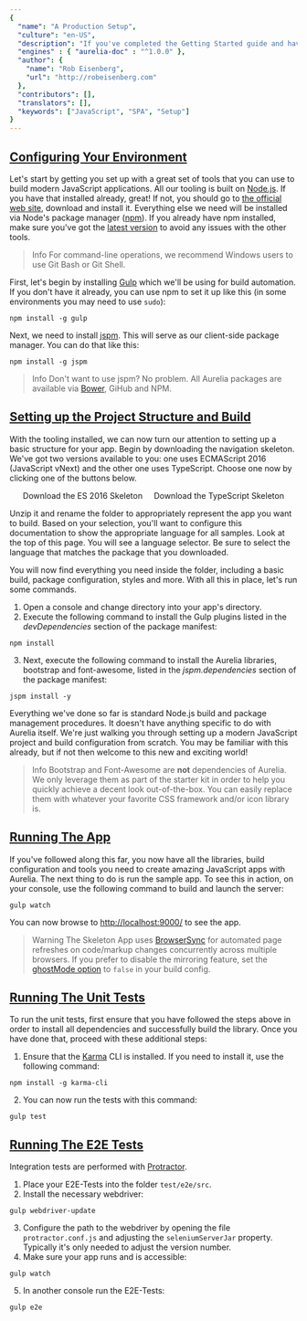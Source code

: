 ```yaml
---
{
  "name": "A Production Setup",
  "culture": "en-US",
  "description": "If you've completed the Getting Started guide and have had some time to play around with Aurelia, you're probably ready to start building a real application. This guide will help you to get set up with a production-ready starter-kit and show you how to accomplish a few common tasks.",
  "engines" : { "aurelia-doc" : "^1.0.0" },
  "author": {
  	"name": "Rob Eisenberg",
  	"url": "http://robeisenberg.com"
  },
  "contributors": [],
  "translators": [],
  "keywords": ["JavaScript", "SPA", "Setup"]
}
---
```

## [Configuring Your Environment](aurelia-doc://section/1/version/1.0.0)

Let's start by getting you set up with a great set of tools that you can use to build modern JavaScript applications. All our tooling is built on [Node.js](http://nodejs.org/). If you have that installed already, great! If not, you should go to [the official web site](http://nodejs.org/), download and install it. Everything else we need will be installed via Node's package manager ([npm](https://docs.npmjs.com/getting-started/what-is-npm)). If you already have npm installed, make sure you've got the [latest version](https://github.com/npm/npm/wiki/Troubleshooting#try-the-latest-stable-version-of-node) to avoid any issues with the other tools.

> Info
> For command-line operations, we recommend Windows users to use Git Bash or Git Shell.

First, let's begin by installing [Gulp](http://gulpjs.com/) which we'll be using for build automation. If you don't have it already, you can use npm to set it up like this (in some environments you may need to use `sudo`):

```shell
npm install -g gulp
```

Next, we need to install [jspm](http://jspm.io/). This will serve as our client-side package manager. You can do that like this:

```shell
npm install -g jspm
```

> Info
> Don't want to use jspm? No problem. All Aurelia packages are available via [Bower](http://bower.io/), GiHub and NPM.

## [Setting up the Project Structure and Build](aurelia-doc://section/2/version/1.0.0)

With the tooling installed, we can now turn our attention to setting up a basic structure for your app. Begin by downloading the navigation skeleton. We've got two versions available to you: one uses ECMAScript 2016 (JavaScript vNext) and the other one uses TypeScript. Choose one now by clicking one of the buttons below.

<div style="text-align: center;">
  <a class="au-button" href="https://github.com/aurelia/skeleton-navigation/releases/latest" style="text-decoration: none; margin: 32px 8px 42px 8px;" target="_blank">Download the ES 2016 Skeleton</a>
  <a class="au-button" href="https://github.com/aurelia/skeleton-navigation-typescript/releases/latest" style="text-decoration: none; margin: 32px 8px 42px 8px;" target="_blank">Download the TypeScript Skeleton</a>
</div>

Unzip it and rename the folder to appropriately represent the app you want to build. Based on your selection, you'll want to configure this documentation to show the appropriate language for all samples. Look at the top of this page. You will see a language selector. Be sure to select the language that matches the package that you downloaded.

You will now find everything you need inside the folder, including a basic build, package configuration, styles and more. With all this in place, let's run some commands.

1. Open a console and change directory into your app's directory.
2. Execute the following command to install the Gulp plugins listed in the _devDependencies_ section of the package manifest:
  ```shell
  npm install
  ```
3. Next, execute the following command to install the Aurelia libraries, bootstrap and font-awesome, listed in the _jspm.dependencies_ section of the package manifest:
  ```shell
  jspm install -y
  ```
Everything we've done so far is standard Node.js build and package management procedures. It doesn't have anything specific to do with Aurelia itself. We're just walking you through setting up a modern JavaScript project and build configuration from scratch. You may be familiar with this already, but if not then welcome to this new and exciting world!

> Info
> Bootstrap and Font-Awesome are **not** dependencies of Aurelia. We only leverage them as part of the starter kit in order to help you quickly achieve a decent look out-of-the-box. You can easily replace them with whatever your favorite CSS framework and/or icon library is.

## [Running The App](aurelia-doc://section/3/version/1.0.0)

If you've followed along this far, you now have all the libraries, build configuration and tools you need to create amazing JavaScript apps with Aurelia. The next thing to do is run the sample app. To see this in action, on your console, use the following command to build and launch the server:
```shell
gulp watch
```
You can now browse to [http://localhost:9000/](http://localhost:9000/) to see the app.

> Warning
> The Skeleton App uses [BrowserSync](http://www.browsersync.io/) for automated page refreshes on code/markup changes concurrently across multiple browsers. If you prefer to disable the mirroring feature, set the [ghostMode option](http://www.browsersync.io/docs/options/#option-ghostMode) to `false` in your build config.

## [Running The Unit Tests](aurelia-doc://section/4/version/1.0.0)

To run the unit tests, first ensure that you have followed the steps above in order to install all dependencies and successfully build the library. Once you have done that, proceed with these additional steps:

1. Ensure that the [Karma](http://karma-runner.github.io/) CLI is installed. If you need to install it, use the following command:
  ```shell
  npm install -g karma-cli
  ```
2. You can now run the tests with this command:
  ```shell
  gulp test
  ```

## [Running The E2E Tests](aurelia-doc://section/5/version/1.0.0)

Integration tests are performed with [Protractor](http://angular.github.io/protractor/#/).

1. Place your E2E-Tests into the folder ```test/e2e/src```.
2. Install the necessary webdriver:
  ```shell
  gulp webdriver-update
  ```
3. Configure the path to the webdriver by opening the file ```protractor.conf.js``` and adjusting the ```seleniumServerJar``` property. Typically it's only needed to adjust the version number.
4. Make sure your app runs and is accessible:
  ```shell
  gulp watch
  ```
5. In another console run the E2E-Tests:
  ```shell
  gulp e2e
  ```
